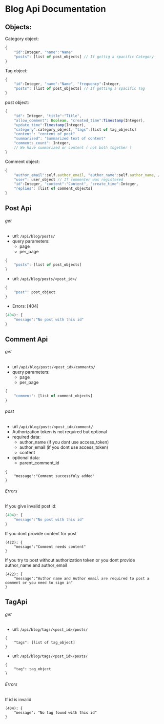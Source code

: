 # Blog Api Documentation

## Objects:

Category object:
```javascript
{
	"id":Integer, "name":"Name"
	"posts": [list of post_objects] // If gettig a spacific Category
}
```


Tag object:

```javascript
{
	"id":Integer, "name":"Name", "frequency":Integer,
	"posts": [list of post_objects] // If getting a spacific Tag
}
```

post object:

```javascript
{
	"id": Integer, "title":"Title",
    "allow_comment": Boolean, "created_time":Timestamp(Integer),
    "update_time":Timestamp(Integer),
    "category":category_object, "tags":[list of tag_objects]
    "content": "content of post"
    "summarized": "Summarized text of content"
    "comments_count": Integer,
    // We have summarized or content ( not both together )
}
```

Comment object:
```javascript
{	
    "author_email":self.author_email, "author_name":self.author_name, // If commenter wasn"t registed user
    "user": user_object // If commenter was registered
    "id":Integer, "content":"Content", "create_time":Integer,
    "replies": [list of comment_objects]
}
```

## Post Api

###### get

* url: ```/api/blog/posts/```
* query parameters:
	* page
	* per_page

```javascript
{
	"posts": [list of post_objects]
}
```

* url: ```/api/blog/posts/<post_id>/```

```javascript
{
	"post": post_object
}
```

* Errors: [404]

```javascript
(404): {
	"message":"No post with this id"
}
```

## Comment Api

###### get

* url ```/api/blog/posts/<post_id>/comments/```
* query parameters:
	* page
	* per_page

```javascript
{
	"comment": [list of comment_objects]
}
```

###### post

* url ```/api/blog/posts/<post_id>/comment/```
* Authorization token is not required but optional
* required data:
	* author_name (if you dont use access_token)
	* author_email (if you dont use access_token)
	* content
* optional data:
	* parent_comment_id

```
{
	"message":"Comment successfuly added"
}
```

###### Errors

If you give invalid post id:

```javascript
(404): {
	"message":"No post with this id"
}
```

If you dont provide content for post

```
(422): {
	"message":"Comment needs content"
}
```

If you try to post without authorization token or you dont provide author_name and author_email

```
(422): {
	"message":"Author name and Author email are required to post a comment or you need to sign in"
}
```

## TagApi

###### get

* url: ```/api/blog/tags/<post_id>/posts/```

```
{
	"tags": [list of tag_object]
}
```

* url: ```/api/blog/tags/<post_id>/posts/```

```
{
	"tag": tag_object
}
```

###### Errors

If id is invalid

```
(404): {
	"message": "No tag found with this id"
}
```